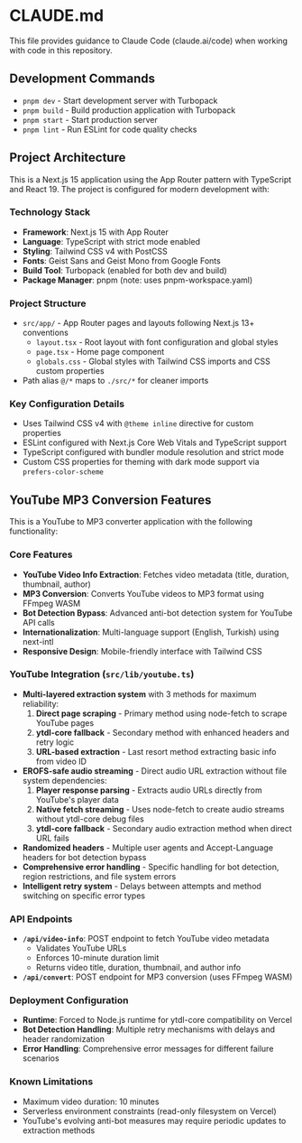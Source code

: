 # CLAUDE.md

This file provides guidance to Claude Code (claude.ai/code) when working with code in this repository.

## Development Commands

- `pnpm dev` - Start development server with Turbopack
- `pnpm build` - Build production application with Turbopack
- `pnpm start` - Start production server
- `pnpm lint` - Run ESLint for code quality checks

## Project Architecture

This is a Next.js 15 application using the App Router pattern with TypeScript and React 19. The project is configured for modern development with:

### Technology Stack
- **Framework**: Next.js 15 with App Router
- **Language**: TypeScript with strict mode enabled
- **Styling**: Tailwind CSS v4 with PostCSS
- **Fonts**: Geist Sans and Geist Mono from Google Fonts
- **Build Tool**: Turbopack (enabled for both dev and build)
- **Package Manager**: pnpm (note: uses pnpm-workspace.yaml)

### Project Structure
- `src/app/` - App Router pages and layouts following Next.js 13+ conventions
  - `layout.tsx` - Root layout with font configuration and global styles
  - `page.tsx` - Home page component
  - `globals.css` - Global styles with Tailwind CSS imports and CSS custom properties
- Path alias `@/*` maps to `./src/*` for cleaner imports

### Key Configuration Details
- Uses Tailwind CSS v4 with `@theme inline` directive for custom properties
- ESLint configured with Next.js Core Web Vitals and TypeScript support
- TypeScript configured with bundler module resolution and strict mode
- Custom CSS properties for theming with dark mode support via `prefers-color-scheme`

## YouTube MP3 Conversion Features

This is a YouTube to MP3 converter application with the following functionality:

### Core Features
- **YouTube Video Info Extraction**: Fetches video metadata (title, duration, thumbnail, author)
- **MP3 Conversion**: Converts YouTube videos to MP3 format using FFmpeg WASM
- **Bot Detection Bypass**: Advanced anti-bot detection system for YouTube API calls
- **Internationalization**: Multi-language support (English, Turkish) using next-intl
- **Responsive Design**: Mobile-friendly interface with Tailwind CSS

### YouTube Integration (`src/lib/youtube.ts`)
- **Multi-layered extraction system** with 3 methods for maximum reliability:
  1. **Direct page scraping** - Primary method using node-fetch to scrape YouTube pages
  2. **ytdl-core fallback** - Secondary method with enhanced headers and retry logic
  3. **URL-based extraction** - Last resort method extracting basic info from video ID
- **EROFS-safe audio streaming** - Direct audio URL extraction without file system dependencies:
  1. **Player response parsing** - Extracts audio URLs directly from YouTube's player data
  2. **Native fetch streaming** - Uses node-fetch to create audio streams without ytdl-core debug files
  3. **ytdl-core fallback** - Secondary audio extraction method when direct URL fails
- **Randomized headers** - Multiple user agents and Accept-Language headers for bot detection bypass
- **Comprehensive error handling** - Specific handling for bot detection, region restrictions, and file system errors
- **Intelligent retry system** - Delays between attempts and method switching on specific error types

### API Endpoints
- **`/api/video-info`**: POST endpoint to fetch YouTube video metadata
  - Validates YouTube URLs
  - Enforces 10-minute duration limit
  - Returns video title, duration, thumbnail, and author info
- **`/api/convert`**: POST endpoint for MP3 conversion (uses FFmpeg WASM)

### Deployment Configuration
- **Runtime**: Forced to Node.js runtime for ytdl-core compatibility on Vercel
- **Bot Detection Handling**: Multiple retry mechanisms with delays and header randomization
- **Error Handling**: Comprehensive error messages for different failure scenarios

### Known Limitations
- Maximum video duration: 10 minutes
- Serverless environment constraints (read-only filesystem on Vercel)
- YouTube's evolving anti-bot measures may require periodic updates to extraction methods